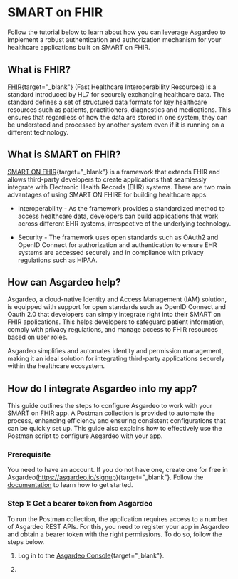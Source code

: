 # SMART on FHIR

Follow the tutorial below to learn about how you can leverage Asgardeo to implement a robust authentication and authorization mechanism for your healthcare applications built on SMART on FHIR.

## What is FHIR?

[FHIR](https://hl7.org/fhir/R4/index.html){target="_blank"} (Fast Healthcare Interoperability Resources) is a standard introduced by HL7 for securely exchanging healthcare data. The standard defines a set of structured data formats for key healthcare resources such as patients, practitioners, diagnostics and medications. This ensures that regardless of how the data are stored in one system, they can be understood and processed by another system even if it is running on a different technology.

## What is SMART on FHIR?

[SMART ON FHIR](https://hl7.org/fhir/smart-app-launch/index.html){target="_blank"} is a framework that extends FHIR and allows third-party developers to create applications that seamlessly integrate with Electronic Health Records (EHR) systems. There are two main advantages of using SMART ON FHIRE for building healthcare apps:

- Interoperability - As the framework provides a standardized method to access healthcare data, developers can build applications that work across different EHR systems, irrespective of the underlying technology.

- Security - The framework uses open standards such as OAuth2 and OpenID Connect for authorization and authentication to ensure EHR systems are accessed securely and in compliance with privacy regulations such as HIPAA.

## How can Asgardeo help?

Asgardeo, a cloud-native Identity and Access Management (IAM) solution, is equipped with support for open standards such as OpenID Connect and Oauth 2.0 that developers can simply integrate right into their SMART on FHIR applications. This helps developers to safeguard patient information, comply with privacy regulations, and manage access to FHIR resources based on user roles.

Asgardeo simplifies and automates identity and permission management, making it an ideal solution for integrating third-party applications securely within the healthcare ecosystem.

## How do I integrate Asgardeo into my app?

This guide outlines the steps to configure Asgardeo to work with your SMART on FHIR app. A Postman collection is provided to automate the process, enhancing efficiency and ensuring consistent configurations that can be quickly set up. This guide also explains how to effectively use the Postman script to configure Asgardeo with your app.

### Prerequisite

You need to have an account. If you do not have one, create one for free in Asgardeo(https://asgardeo.io/signup){target="_blank"}. Follow the [documentation]({{base_path}}/get-started/) to learn how to get started.

### Step 1: Get a bearer token from Asgardeo

To run the Postman collection, the application requires access to a number of Asgardeo REST APIs. For this, you need to register your app in Asgardeo and obtain a bearer token with the right permissions. To do so, follow the steps below.

1. Log in to the [Asgardeo Console](https://console.asgardeo.io/){target="_blank"}.

2. 



